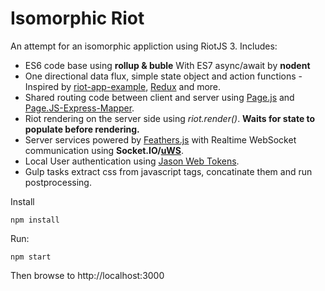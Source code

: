 # Isomorphic Riot
An attempt for an isomorphic appliction using RiotJS 3. Includes:
+ ES6 code base using **rollup & buble** With ES7 async/await by **nodent**
+ One directional data flux, simple state object and action functions - Inspired by [riot-app-example](https://github.com/GianlucaGuarini/riot-app-example/), [Redux](http://redux.js.org/) and more.
+ Shared routing code between client and server using [Page.js](https://visionmedia.github.io/page.js/) and [Page.JS-Express-Mapper](https://github.com/kethinov/page.js-express-mapper.js).
+ Riot rendering on the server side using *riot.render()*. **Waits for state to populate before rendering.**
+ Server services powered by [Feathers.js](http://feathersjs.com/) with Realtime WebSocket communication using **Socket.IO/[uWS](https://github.com/uNetworking/uWebSockets)**.
+ Local User authentication using [Jason Web Tokens](https://jwt.io/).
+ Gulp tasks extract css from javascript tags, concatinate them and run postprocessing.

Install
```
npm install
```
Run:
```
npm start
```
Then browse to http://localhost:3000
